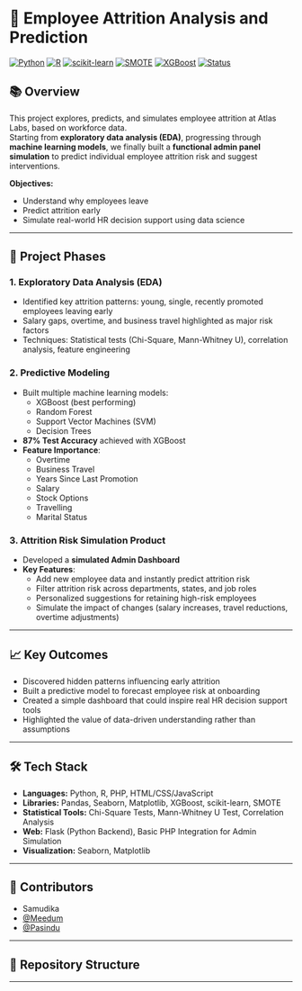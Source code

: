 # 🧠 Employee Attrition Analysis and Prediction

[![Python](https://img.shields.io/badge/Python-3.8+-blue.svg)](https://www.python.org/)
[![R](https://img.shields.io/badge/R-Statistics-blue)](https://www.r-project.org/)
[![scikit-learn](https://img.shields.io/badge/ML-scikit--learn-yellowgreen)](https://scikit-learn.org/)
[![SMOTE](https://img.shields.io/badge/ClassBalance-SMOTE-purple.svg)]()
[![XGBoost](https://img.shields.io/badge/ML-XGBoost-orange.svg)](https://xgboost.ai/)
[![Status](https://img.shields.io/badge/Status-Completed-brightgreen.svg)]()


## 📚 Overview

This project explores, predicts, and simulates employee attrition at Atlas Labs, based on workforce data.  
Starting from **exploratory data analysis (EDA)**, progressing through **machine learning models**, we finally built a **functional admin panel simulation** to predict individual employee attrition risk and suggest interventions.

**Objectives:**
- Understand why employees leave  
- Predict attrition early  
- Simulate real-world HR decision support using data science

---

## 🚀 Project Phases

### 1. Exploratory Data Analysis (EDA)
- Identified key attrition patterns: young, single, recently promoted employees leaving early
- Salary gaps, overtime, and business travel highlighted as major risk factors
- Techniques: Statistical tests (Chi-Square, Mann-Whitney U), correlation analysis, feature engineering

### 2. Predictive Modeling
- Built multiple machine learning models:
  - XGBoost (best performing)
  - Random Forest
  - Support Vector Machines (SVM)
  - Decision Trees
- **87% Test Accuracy** achieved with XGBoost
- **Feature Importance**:
  - Overtime
  - Business Travel
  - Years Since Last Promotion
  - Salary
  - Stock Options
  - Travelling
  - Marital Status

### 3. Attrition Risk Simulation Product
- Developed a **simulated Admin Dashboard**
- **Key Features**:
  - Add new employee data and instantly predict attrition risk
  - Filter attrition risk across departments, states, and job roles
  - Personalized suggestions for retaining high-risk employees
  - Simulate the impact of changes (salary increases, travel reductions, overtime adjustments)

---

## 📈 Key Outcomes

- Discovered hidden patterns influencing early attrition
- Built a predictive model to forecast employee risk at onboarding
- Created a simple dashboard that could inspire real HR decision support tools
- Highlighted the value of data-driven understanding rather than assumptions

---

## 🛠️ Tech Stack

- **Languages:** Python, R, PHP, HTML/CSS/JavaScript
- **Libraries:** Pandas, Seaborn, Matplotlib, XGBoost, scikit-learn, SMOTE
- **Statistical Tools:** Chi-Square Tests, Mann-Whitney U Test, Correlation Analysis
- **Web:** Flask (Python Backend), Basic PHP Integration for Admin Simulation
- **Visualization:** Seaborn, Matplotlib

---

## 👥 Contributors

- Samudika
- [@Meedum](https://www.linkedin.com/in/meedum-keerthisiri-5a75a7212/)
- [@Pasindu](https://www.linkedin.com/in/pasindu-madusanka-544517261/)

---

## 📂 Repository Structure

---
